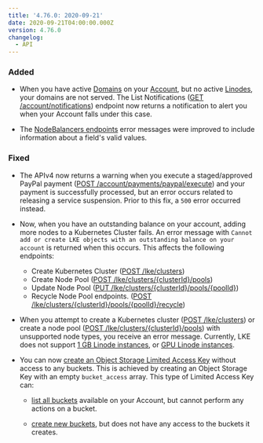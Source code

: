 ```yaml
---
title: '4.76.0: 2020-09-21'
date: 2020-09-21T04:00:00.000Z
version: 4.76.0
changelog:
  - API
---
```


### Added

- When you have active [Domains](https://www.linode.com/docs/api/domains/) on your [Account](https://www.linode.com/docs/api/account/), but no active [Linodes](https://www.linode.com/docs/api/linode-instances/), your domains are not served. The List Notifications ([GET /account/notifications](https://www.linode.com/docs/api/account/)) endpoint now returns a notification to alert you when your Account falls under this case.

- The [NodeBalancers endpoints](https://www.linode.com/docs/api/nodebalancers/) error messages were improved to include information about a field's valid values.

### Fixed

- The APIv4 now returns a warning when you execute a staged/approved PayPal payment ([POST /account/payments/paypal/execute](https://www.linode.com/docs/api/account/)) and your payment is successfully processed, but an error occurs related to releasing a service suspension. Prior to this fix, a `500` error occurred instead.

- Now, when you have an outstanding balance on your account, adding more nodes to a Kubernetes Cluster fails. An error message with `Cannot add or create LKE objects with an outstanding balance on your account` is returned when this occurs. This affects the following endpoints:
    - Create Kubernetes Cluster ([POST /lke/clusters](https://www.linode.com/docs/api/linode-kubernetes-engine-lke/))
    - Create Node Pool ([POST /lke/clusters/{clusterId}/pools](https://www.linode.com/docs/api/linode-kubernetes-engine-lke/))
    - Update Node Pool ([PUT /lke/clusters/{clusterId}/pools/{poolId}](https://www.linode.com/docs/api/linode-kubernetes-engine-lke/))
    - Recycle Node Pool endpoints. ([POST /lke/clusters/{clusterId}/pools/{poolId}/recycle](https://www.linode.com/docs/api/linode-kubernetes-engine-lke/))

- When you attempt to create a Kubernetes cluster ([POST /lke/clusters](https://www.linode.com/docs/api/linode-kubernetes-engine-lke/)) or create a node pool ([POST /lke/clusters/{clusterId}/pools](https://www.linode.com/docs/api/linode-kubernetes-engine-lke/)) with unsupported node types, you receive an error message. Currently, LKE does not support [1 GB Linode instances](https://www.linode.com/products/shared/), or [GPU Linode instances](https://www.linode.com/products/gpu/).

- You can now [create an Object Storage Limited Access Key](/api/v4/object-storage-keys/#post) without access to any buckets. This is achieved by creating an Object Storage Key with an empty `bucket_access` array. This type of Limited Access Key can:

    - [list all buckets](/api/v4/object-storage-buckets/) available on your Account, but cannot perform any actions on a bucket.

    - [create new buckets](/api/v4/object-storage-buckets/#post), but does not have any access to the buckets it creates.